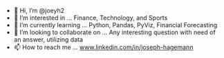 - 👋 Hi, I’m @joeyh2
- 👀 I’m interested in ... Finance, Technology, and Sports
- 🌱 I’m currently learning ... Python, Pandas, PyViz, Financial Forecasting 
- 💞️ I’m looking to collaborate on ... Any interesting question with need of an answer, utilizing data 
- 📫 How to reach me ... www.linkedin.com/in/joseph-hagemann

<!---
joeyh2/joeyh2 is a ✨ special ✨ repository because its `README.md` (this file) appears on your GitHub profile.
You can click the Preview link to take a look at your changes.
--->
